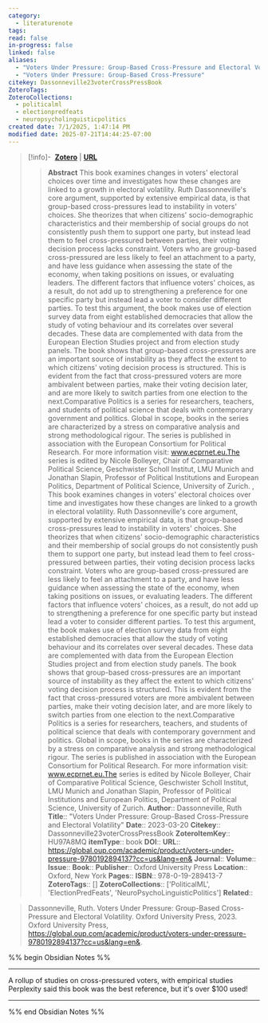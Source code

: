 ```yaml
---
category:
  - literaturenote
tags: 
read: false
in-progress: false
linked: false
aliases:
  - "Voters Under Pressure: Group-Based Cross-Pressure and Electoral Volatility"
  - "Voters Under Pressure: Group-Based Cross-Pressure"
citekey: Dassonneville23voterCrossPressBook
ZoteroTags: 
ZoteroCollections:
  - politicalml
  - electionpredfeats
  - neuropsycholinguisticpolitics
created date: 7/1/2025, 1:47:14 PM
modified date: 2025-07-21T14:44:25-07:00
---
```


> [!info]- &nbsp;[**Zotero**](zotero://select/library/items/HU97A8MQ)  | [**URL**](https://global.oup.com/academic/product/voters-under-pressure-9780192894137?cc=us&lang=en&)
>> **Abstract**
> This book examines changes in voters' electoral choices over time and investigates how these changes are linked to a growth in electoral volatility. Ruth Dassonneville's core argument, supported by extensive empirical data, is that group-based cross-pressures lead to instability in voters' choices. She theorizes that when citizens' socio-demographic characteristics and their membership of social groups do not consistently push them to support one party, but instead lead them to feel cross-pressured between parties, their voting decision process lacks constraint. Voters who are group-based cross-pressured are less likely to feel an attachment to a party, and have less guidance when assessing the state of the economy, when taking positions on issues, or evaluating leaders. The different factors that influence voters' choices, as a result, do not add up to strengthening a preference for one specific party but instead lead a voter to consider different parties. To test this argument, the book makes use of election survey data from eight established democracies that allow the study of voting behaviour and its correlates over several decades. These data are complemented with data from the European Election Studies project and from election study panels. The book shows that group-based cross-pressures are an important source of instability as they affect the extent to which citizens' voting decision process is structured. This is evident from the fact that cross-pressured voters are more ambivalent between parties, make their voting decision later, and are more likely to switch parties from one election to the next.Comparative Politics is a series for researchers, teachers, and students of political science that deals with contemporary government and politics. Global in scope, books in the series are characterized by a stress on comparative analysis and strong methodological rigour. The series is published in association with the European Consortium for Political Research. For more information visit: www.ecprnet.eu.The series is edited by Nicole Bolleyer, Chair of Comparative Political Science, Geschwister Scholl Institut, LMU Munich and Jonathan Slapin, Professor of Political Institutions and European Politics, Department of Political Science, University of Zurich.                ,                  This book examines changes in voters' electoral choices over time and investigates how these changes are linked to a growth in electoral volatility. Ruth Dassonneville's core argument, supported by extensive empirical data, is that group-based cross-pressures lead to instability in voters' choices. She theorizes that when citizens' socio-demographic characteristics and their membership of social groups do not consistently push them to support one party, but instead lead them to feel cross-pressured between parties, their voting decision process lacks constraint. Voters who are group-based cross-pressured are less likely to feel an attachment to a party, and have less guidance when assessing the state of the economy, when taking positions on issues, or evaluating leaders. The different factors that influence voters' choices, as a result, do not add up to strengthening a preference for one specific party but instead lead a voter to consider different parties. To test this argument, the book makes use of election survey data from eight established democracies that allow the study of voting behaviour and its correlates over several decades. These data are complemented with data from the European Election Studies project and from election study panels. The book shows that group-based cross-pressures are an important source of instability as they affect the extent to which citizens' voting decision process is structured. This is evident from the fact that cross-pressured voters are more ambivalent between parties, make their voting decision later, and are more likely to switch parties from one election to the next.Comparative Politics is a series for researchers, teachers, and students of political science that deals with contemporary government and politics. Global in scope, books in the series are characterized by a stress on comparative analysis and strong methodological rigour. The series is published in association with the European Consortium for Political Research. For more information visit: www.ecprnet.eu.The series is edited by Nicole Bolleyer, Chair of Comparative Political Science, Geschwister Scholl Institut, LMU Munich and Jonathan Slapin, Professor of Political Institutions and European Politics, Department of Political Science, University of Zurich.
> > **Author**:: Dassonneville, Ruth
> **Title**:: "Voters Under Pressure: Group-Based Cross-Pressure and Electoral Volatility"
> **Date**:: 2023-03-20
> **Citekey**:: Dassonneville23voterCrossPressBook
> **ZoteroItemKey**:: HU97A8MQ
> **itemType**:: book
> **DOI**:: 
> **URL**:: https://global.oup.com/academic/product/voters-under-pressure-9780192894137?cc=us&lang=en&
> **Journal**:: 
> **Volume**:: 
> **Issue**:: 
> **Book**:: 
> **Publisher**:: Oxford University Press
> **Location**:: Oxford, New York
> **Pages**:: 
> **ISBN**:: 978-0-19-289413-7
> **ZoteroTags**:: []
> **ZoteroCollections**:: ['PoliticalML', 'ElectionPredFeats', 'NeuroPsychoLinguisticPolitics']
> **Related**::

>  Dassonneville, Ruth. Voters Under Pressure: Group-Based Cross-Pressure and Electoral Volatility. Oxford University Press, 2023. Oxford University Press, https://global.oup.com/academic/product/voters-under-pressure-9780192894137?cc=us&lang=en&.

%% begin Obsidian Notes %%
___
A rollup of studies on cross-pressured voters, with empirical studies  Perplexity said this book was the best reference, but it's over $100 used!
___
%% end Obsidian Notes %%

